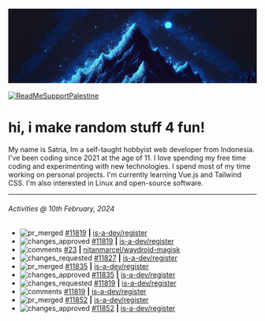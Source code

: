 ![](banner.png)

[![ReadMeSupportPalestine](https://github.com/Safouene1/support-palestine-banner/blob/master/banner-support.svg)](https://github.com/Safouene1/support-palestine-banner)

# hi, i make random stuff 4 fun!

My name is Satria, Im a self-taught hobbyist web developer from Indonesia. I've been coding since 2021 at the age of 11. I love spending my free time coding and experimenting with new technologies. I spend most of my time working on personal projects. I'm currently learning Vue.js and Tailwind CSS. I'm also interested in Linux and open-source software.

---

<!--RECENT_ACTIVITY:last_update-->
###### Activities @ 10th February, 2024
<!--RECENT_ACTIVITY:last_update_end-->

<!--RECENT_ACTIVITY:start-->
- ![pr_merged](https://cdn.jsdelivr.net/gh/Readme-Workflows/Readme-Icons@main/icons/octicons/PullRequestMerged.svg) [#11819](https://github.com/is-a-dev/register/pull/11819) **|** [is-a-dev/register](https://github.com/is-a-dev/register)<br>
- ![changes_approved](https://cdn.jsdelivr.net/gh/Readme-Workflows/Readme-Icons@main/icons/octicons/ApprovedChanges.svg) [#11819](https://github.com/is-a-dev/register/pull/11819#pullrequestreview-1867305298) **|** [is-a-dev/register](https://github.com/is-a-dev/register)<br>
- ![comments](https://cdn.jsdelivr.net/gh/Readme-Workflows/Readme-Icons@main/icons/octicons/Comment.svg) [#23](https://github.com/nitanmarcel/waydroid-magisk/issues/23#issuecomment-1931084877) **|** [nitanmarcel/waydroid-magisk](https://github.com/nitanmarcel/waydroid-magisk)<br>
- ![changes_requested](https://cdn.jsdelivr.net/gh/Readme-Workflows/Readme-Icons@main/icons/octicons/RequestedChanges.svg) [#11827](https://github.com/is-a-dev/register/pull/11827#pullrequestreview-1862985606) **|** [is-a-dev/register](https://github.com/is-a-dev/register)<br>
- ![pr_merged](https://cdn.jsdelivr.net/gh/Readme-Workflows/Readme-Icons@main/icons/octicons/PullRequestMerged.svg) [#11835](https://github.com/is-a-dev/register/pull/11835) **|** [is-a-dev/register](https://github.com/is-a-dev/register)<br>
- ![changes_approved](https://cdn.jsdelivr.net/gh/Readme-Workflows/Readme-Icons@main/icons/octicons/ApprovedChanges.svg) [#11835](https://github.com/is-a-dev/register/pull/11835#pullrequestreview-1862980316) **|** [is-a-dev/register](https://github.com/is-a-dev/register)<br>
- ![changes_requested](https://cdn.jsdelivr.net/gh/Readme-Workflows/Readme-Icons@main/icons/octicons/RequestedChanges.svg) [#11819](https://github.com/is-a-dev/register/pull/11819#pullrequestreview-1862968925) **|** [is-a-dev/register](https://github.com/is-a-dev/register)<br>
- ![comments](https://cdn.jsdelivr.net/gh/Readme-Workflows/Readme-Icons@main/icons/octicons/Comment.svg) [#11819](https://github.com/is-a-dev/register/pull/11819#discussion_r1478356298) **|** [is-a-dev/register](https://github.com/is-a-dev/register)<br>
- ![pr_merged](https://cdn.jsdelivr.net/gh/Readme-Workflows/Readme-Icons@main/icons/octicons/PullRequestMerged.svg) [#11852](https://github.com/is-a-dev/register/pull/11852) **|** [is-a-dev/register](https://github.com/is-a-dev/register)<br>
- ![changes_approved](https://cdn.jsdelivr.net/gh/Readme-Workflows/Readme-Icons@main/icons/octicons/ApprovedChanges.svg) [#11852](https://github.com/is-a-dev/register/pull/11852#pullrequestreview-1862966729) **|** [is-a-dev/register](https://github.com/is-a-dev/register)<br>
<!--RECENT_ACTIVITY:end-->

